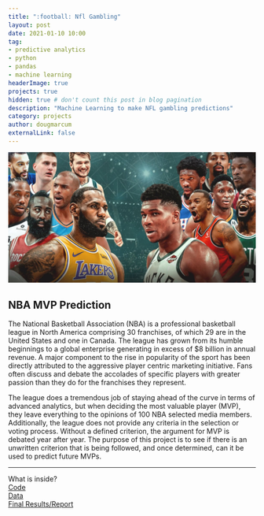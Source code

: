 ```yaml
---
title: ":football: Nfl Gambling"
layout: post
date: 2021-01-10 10:00
tag: 
- predictive analytics
- python
- pandas
- machine learning
headerImage: true
projects: true
hidden: true # don't count this post in blog pagination
description: "Machine Learning to make NFL gambling predictions"
category: projects
author: dougmarcum
externalLink: false
---
```


![Screenshot](/assets/images/mvp.jpg)

## NBA MVP Prediction  
The National Basketball Association (NBA) is a professional basketball league in North America comprising 30 franchises, of which 29 are in the United States and one in Canada. 
The league has grown from its humble beginnings to a global enterprise generating in excess of $8 billion in annual revenue. 
A major component to the rise in popularity of the sport has been directly attributed to the aggressive player centric marketing initiative. 
Fans often discuss and debate the accolades of specific players with greater passion than they do for the franchises they represent.  

The league does a tremendous job of staying ahead of the curve in terms of advanced analytics, but when deciding the most valuable player (MVP), they leave everything to the opinions of 100 NBA selected media members. 
Additionally, the league does not provide any criteria in the selection or voting process. Without a defined criterion, the argument for MVP is debated year after year. 
The purpose of this project is to see if there is an unwritten criterion that is being followed, and once determined, can it be used to predict future MVPs. 

---

What is inside?  
[Code](https://github.com/MarcumDoug/NBA_MVP_Prediction/tree/main/Code)  
[Data](https://github.com/MarcumDoug/NBA_MVP_Prediction/tree/main/Data)  
[Final Results/Report](https://github.com/MarcumDoug/NBA_MVP_Prediction/tree/main/Report)
